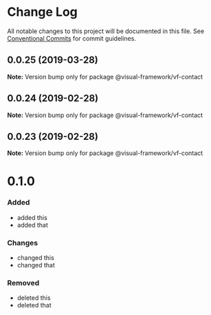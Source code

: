 # Change Log

All notable changes to this project will be documented in this file.
See [Conventional Commits](https://conventionalcommits.org) for commit guidelines.

## 0.0.25 (2019-03-28)

**Note:** Version bump only for package @visual-framework/vf-contact





## 0.0.24 (2019-02-28)

**Note:** Version bump only for package @visual-framework/vf-contact





## 0.0.23 (2019-02-28)

**Note:** Version bump only for package @visual-framework/vf-contact





# 0.1.0

### Added
- added this
- added that

### Changes

- changed this
- changed that

### Removed

- deleted this
- deleted that
